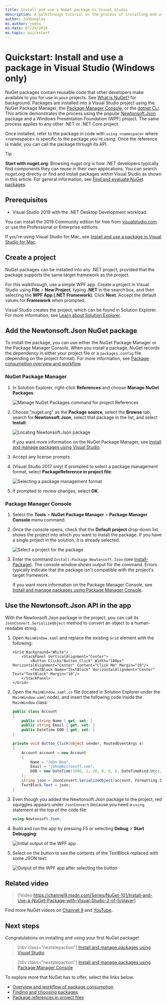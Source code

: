 ```yaml
---
title: Install and use a NuGet package in Visual Studio
description: A walkthrough tutorial on the process of installing and using a NuGet package in a Visual Studio project.
author: JonDouglas
ms.author: jodou
ms.date: 07/24/2018
ms.topic: quickstart
---
```


# Quickstart: Install and use a package in Visual Studio (Windows only)

NuGet packages contain reusable code that other developers make available to you for use in your projects. See [What is NuGet?](../What-is-NuGet.md) for background. Packages are installed into a Visual Studio project using the NuGet Package Manager, the [Package Manager Console](../consume-packages/install-use-packages-powershell.md), or the [dotnet CLI](install-and-use-a-package-using-the-dotnet-cli.md). This article demonstrates the process using the popular [Newtonsoft.Json](https://www.nuget.org/packages/Newtonsoft.Json/) package and a Windows Presentation Foundation (WPF) project. The same process applies to any other .NET or .NET Core project.

Once installed, refer to the package in code with `using <namespace>` where \<namespace\> is specific to the package you're using. Once the reference is made, you can call the package through its API.

> [!Tip]
> **Start with nuget.org**: Browsing *nuget.org* is how .NET developers typically find components they can reuse in their own applications. You can search *nuget.org* directly or find and install packages within Visual Studio as shown in this article. For general information, see [Find and evaluate NuGet packages](../consume-packages/finding-and-choosing-packages.md).

## Prerequisites

- Visual Studio 2019 with the .NET Desktop Development workload.

You can install the 2019 Community edition for free from [visualstudio.com](https://www.visualstudio.com/) or use the Professional or Enterprise editions.

If you're using Visual Studio for Mac, see [Install and use a package in Visual Studio for Mac](install-and-use-a-package-in-visual-studio-mac.md).

## Create a project

NuGet packages can be installed into any .NET project, provided that the package supports the same target framework as the project.

For this walkthrough, use a simple WPF app. Create a project in Visual Studio using **File** > **New Project**, typing **.NET** in the search box, and then selecting the **WPF App (.NET Framework)**. Click **Next**. Accept the default values for **Framework** when prompted.

Visual Studio creates the project, which can be found in Solution Explorer. For more information, see [Learn about Solution Explorer](https://docs.microsoft.com/visualstudio/ide/use-solution-explorer).

## Add the Newtonsoft.Json NuGet package

To install the package, you can use either the NuGet Package Manager or the Package Manager Console. When you install a package, NuGet records the dependency in either your project file or a `packages.config` file (depending on the project format). For more information, see [Package consumption overview and workflow](../consume-packages/Overview-and-Workflow.md).

### NuGet Package Manager

1. In Solution Explorer, right-click **References** and choose **Manage NuGet Packages**.

    ![Manage NuGet Packages command for project References](media/QS_Use-02-ManageNuGetPackages.png)

1. Choose "nuget.org" as the **Package source**, select the **Browse** tab, search for **Newtonsoft.Json**, select that package in the list, and select **Install**:

    ![Locating Newtonsoft.Json package](media/QS_Use-03-NewtonsoftJson.png)

    If you want more information on the NuGet Package Manager, see [Install and manage packages using Visual Studio](../consume-packages/install-use-packages-visual-studio.md).

1. Accept any license prompts.

1. (Visual Studio 2017 only) If prompted to select a package management format, select **PackageReference in project file**:

    ![Selecting a package management format](media/QS_Use-03b-SelectFormat.png)

1. If prompted to review changes, select **OK**.

### Package Manager Console

1. Select the **Tools** > **NuGet Package Manager** > **Package Manager Console** menu command.

1. Once the console opens, check that the **Default project** drop-down list shows the project into which you want to install the package. If you have a single project in the solution, it is already selected.

    ![Select a project for the package](media/QS_Use-08-Console1.png)

1. Enter the command `Install-Package Newtonsoft.Json` (see [Install-Package](../reference/ps-reference/ps-ref-install-package.md)). The console window shows output for the command. Errors typically indicate that the package isn't compatible with the project's target framework.

   If you want more information on the Package Manager Console, see [Install and manage packages using Package Manager Console](../consume-packages/install-use-packages-powershell.md).

## Use the Newtonsoft.Json API in the app

With the Newtonsoft.Json package in the project, you can call its `JsonConvert.SerializeObject` method to convert an object to a human-readable string.

1. Open `MainWindow.xaml` and replace the existing `Grid` element with the following:

    ```xaml
    <Grid Background="White">
        <StackPanel VerticalAlignment="Center">
            <Button Click="Button_Click" Width="100px" HorizontalAlignment="Center" Content="Click Me" Margin="10"/>
            <TextBlock Name="TextBlock" HorizontalAlignment="Center" Text="TextBlock" Margin="10"/>
        </StackPanel>
    </Grid>
    ```

1. Open the `MainWindow.xaml.cs` file (located in Solution Explorer under the `MainWindow.xaml` node), and insert the following code inside the `MainWindow` class:

    ```cs
    public class Account
    {
        public string Name { get; set; }
        public string Email { get; set; }
        public DateTime DOB { get; set; }
    }

    private void Button_Click(object sender, RoutedEventArgs e)
    {
        Account account = new Account
        {
            Name = "John Doe",
            Email = "john@microsoft.com",
            DOB = new DateTime(1980, 2, 20, 0, 0, 0, DateTimeKind.Utc),
        };
        string json = JsonConvert.SerializeObject(account, Formatting.Indented);
        TextBlock.Text = json;
    }
    ```

1. Even though you added the Newtonsoft.Json package to the project, red squiggles appears under `JsonConvert` because you need a `using` statement at the top of the code file:

    ```cs
    using Newtonsoft.Json;
    ```

1. Build and run the app by pressing F5 or selecting **Debug** > **Start Debugging**:

    ![Initial output of the WPF app](media/QS_Use-06-AppStart.png)

1. Select on the button to see the contents of the TextBlock replaced with some JSON text:

    ![Output of the WPF app after selecting the button](media/QS_Use-07-AppEnd.png)

## Related video

> [!Video https://channel9.msdn.com/Series/NuGet-101/Install-and-Use-a-NuGet-Package-with-Visual-Studio-2-of-5/player]

Find more NuGet videos on [Channel 9](https://channel9.msdn.com/Series/NuGet-101) and [YouTube](https://www.youtube.com/playlist?list=PLdo4fOcmZ0oVLvfkFk8O9h6v2Dcdh2bh_).

## Next steps

Congratulations on installing and using your first NuGet package!

> [!div class="nextstepaction"]
> [Install and manage packages using Visual Studio](../consume-packages/install-use-packages-visual-studio.md)

> [!div class="nextstepaction"]
> [Install and manage packages using Package Manager Console](../consume-packages/install-use-packages-powershell.md)

To explore more that NuGet has to offer, select the links below.

- [Overview and workflow of package consumption](../consume-packages/overview-and-workflow.md)
- [Finding and choosing packages](../consume-packages/finding-and-choosing-packages.md)
- [Package references in project files](../consume-packages/package-references-in-project-files.md)
